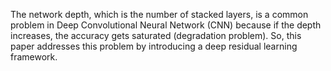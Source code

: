 The network depth, which is the number of stacked layers, is a common problem in Deep Convolutional Neural Network (CNN) because if the depth increases, the accuracy gets saturated (degradation problem). So, this paper addresses this problem by introducing a deep residual learning framework. 
